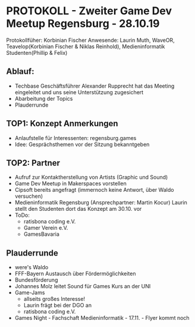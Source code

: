 # PROTOKOLL - Zweiter Game Dev Meetup Regensburg - 28.10.19
Protokollfüher: Korbinian Fischer
Anwesende: Laurin Muth, WaveOR, Teavelop(Korbinian Fischer & Niklas Reinhold), Medieninformatik Studenten(Phillip & Felix)

## Ablauf: 
  - Techbase Geschäftsführer Alexander Rupprecht hat das Meeting eingeleitet und uns seine Unterstützung zugesichert
  - Abarbeitung der Topics
  - Plauderrunde

## TOP1: Konzept Anmerkungen
  - Anlaufstelle für Interessenten: regensburg.games
  - Idee: Gesprächsthemen vor der Sitzung bekanntgeben

## TOP2: Partner
  - Aufruf zur Kontaktherstellung von Artists (Graphic und Sound)
  - Game Dev Meetup in Makerspaces vorstellen
  - Cipsoft bereits angefragt (immernoch keine Antwort, über Waldo versuchen)
  - Medieninformatik Regensburg (Ansprechpartner: Martin Kocur) Laurin stellt den Studenten dort das Konzept am 30.10. vor
  - ToDo:
    - ratisbona coding e.V.
    - Gamer Verein e.V.
    - GamesBavaria

## Plauderrunde
  - were's Waldo
  - FFF-Bayern Austausch über Fördermöglichkeiten
  - Bundesförderung
  - Johannes Molz leitet Sound für Games Kurs an der UNI
  - Game-Jams
    - allseits großes Interesse!
    - Laurin frägt bei der DGO an
    - ratisbona coding e.V.
  - Games Night - Fachschaft Medieninformatik - 17.11. - Flyer kommt noch
